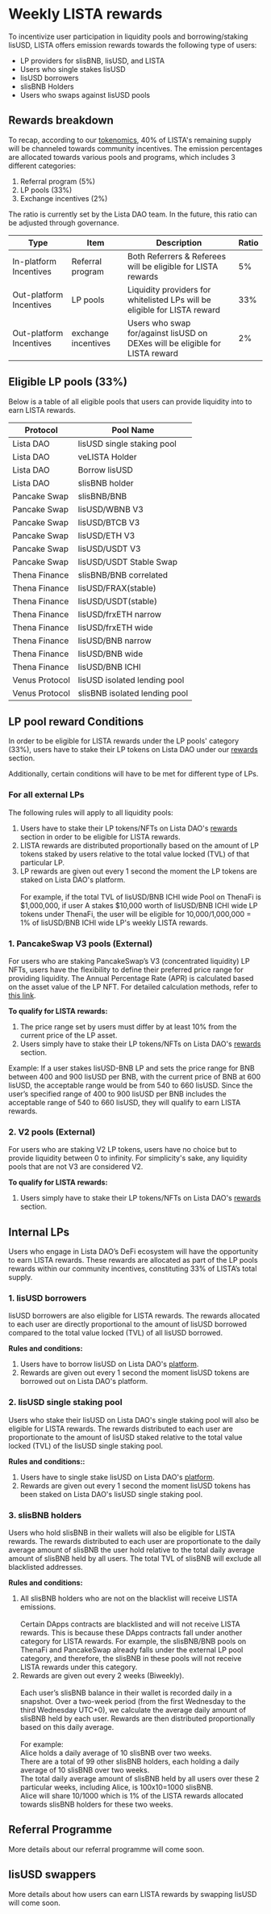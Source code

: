 # Weekly LISTA rewards

To incentivize user participation in liquidity pools and borrowing/staking lisUSD, LISTA offers emission rewards towards the following type of users:

* LP providers for slisBNB, lisUSD, and LISTA
* Users who single stakes lisUSD
* lisUSD borrowers
* slisBNB Holders
* Users who swaps against lisUSD pools

## Rewards breakdown

To recap, according to our [tokenomics](../lista-distribution.md#community-40.00), 40% of LISTA's remaining supply will be channeled towards community incentives. The emission percentages are allocated towards various pools and programs, which includes 3 different categories:

1. Referral program (5%)
2. LP pools (33%)
3. Exchange incentives (2%)

The ratio is currently set by the Lista DAO team. In the future, this ratio can be adjusted through governance.

| Type                    | Item                | Description                                                                  | Ratio |
| ----------------------- | ------------------- | ---------------------------------------------------------------------------- | ----- |
| In-platform Incentives  | Referral program    | Both Referrers & Referees will be eligible for LISTA rewards                 | 5%    |
| Out-platform Incentives | LP pools            | Liquidity providers for whitelisted LPs will be eligible for LISTA reward    | 33%   |
| Out-platform Incentives | exchange incentives | Users who swap for/against lisUSD on DEXes will be eligible for LISTA reward | 2%    |

## Eligible LP pools (33%)

Below is a table of all eligible pools that users can provide liquidity into to earn LISTA rewards.&#x20;

| **Protocol**   | **Pool Name**                 |
| -------------- | ----------------------------- |
| Lista DAO      | lisUSD single staking pool    |
| Lista DAO      | veLISTA Holder                |
| Lista DAO      | Borrow lisUSD                 |
| Lista DAO      | slisBNB holder                |
| Pancake Swap   | slisBNB/BNB                   |
| Pancake Swap   | lisUSD/WBNB V3                |
| Pancake Swap   | lisUSD/BTCB V3                |
| Pancake Swap   | lisUSD/ETH V3                 |
| Pancake Swap   | lisUSD/USDT V3                |
| Pancake Swap   | lisUSD/USDT Stable Swap       |
| Thena Finance  | slisBNB/BNB correlated        |
| Thena Finance  | lisUSD/FRAX(stable)           |
| Thena Finance  | lisUSD/USDT(stable)           |
| Thena Finance  | lisUSD/frxETH narrow          |
| Thena Finance  | lisUSD/frxETH wide            |
| Thena Finance  | lisUSD/BNB narrow             |
| Thena Finance  | lisUSD/BNB wide               |
| Thena Finance  | lisUSD/BNB ICHI               |
| Venus Protocol | lisUSD isolated lending pool  |
| Venus Protocol | slisBNB isolated lending pool |

## LP pool reward Conditions

In order to be eligible for LISTA rewards under the LP pools' category (33%), users have to stake their LP tokens on Lista DAO under our [rewards](https://lista.org/rewards) section.

Additionally, certain conditions will have to be met for different type of LPs.

### For all external LPs

The following rules will apply to all liquidity pools:

1. Users have to stake their LP tokens/NFTs on Lista DAO's [rewards](https://lista.org/rewards) section in order to be eligible for LISTA rewards.
2. LISTA rewards are distributed proportionally based on the amount of LP tokens staked by users relative to the total value locked (TVL) of that particular LP.
3. LP rewards are given out every 1 second the moment the LP tokens are staked on Lista DAO's platform.\
   \
   For example, if the total TVL of lisUSD/BNB ICHI wide Pool on ThenaFi is $1,000,000, if user A stakes $10,000 worth of lisUSD/BNB ICHI wide LP tokens under ThenaFi, the user will be eligible for 10,000/1,000,000 = 1% of lisUSD/BNB ICHI wide LP's weekly LISTA rewards.&#x20;

### 1. PancakeSwap V3 pools (External)

For users who are staking PancakeSwap’s V3 (concentrated liquidity) LP NFTs, users have the flexibility to define their preferred price range for providing liquidity. The Annual Percentage Rate (APR) is calculated based on the asset value of the LP NFT. For detailed calculation methods, refer to [this link](https://www.notion.so/2-4-LISTA-Emission-APR-a25606c2417643cfad09172f7112b267?pvs=21).

**To qualify for LISTA rewards:**

1. The price range set by users must differ by at least 10% from the current price of the LP asset.
2. Users simply have to stake their LP tokens/NFTs on Lista DAO's [rewards](https://lista.org/rewards) section.

Example: If a user stakes lisUSD-BNB LP and sets the price range for BNB between 400 and 900 lisUSD per BNB, with the current price of BNB at 600 lisUSD, the acceptable range would be from 540 to 660 lisUSD. Since the user’s specified range of 400 to 900 lisUSD per BNB includes the acceptable range of 540 to 660 lisUSD, they will qualify to earn LISTA rewards.

### 2. V2 pools (External)

For users who are staking V2 LP tokens, users have no choice but to provide liquidity between 0 to infinity. For simplicity's sake, any liquidity pools that are not V3 are considered V2.&#x20;

**To qualify for LISTA rewards:**

1. Users simply have to stake their LP tokens/NFTs on Lista DAO's [rewards](https://lista.org/rewards) section.

## Internal LPs

Users who engage in Lista DAO’s DeFi ecosystem will have the opportunity to earn LISTA rewards. These rewards are allocated as part of the LP pools rewards within our community incentives, constituting 33% of LISTA’s total supply.

### 1. lisUSD borrowers

lisUSD borrowers are also eligible for LISTA rewards. The rewards allocated to each user are directly proportional to the amount of lisUSD borrowed compared to the total value locked (TVL) of all lisUSD borrowed.

**Rules and conditions:**

1. Users have to borrow lisUSD on Lista DAO's [platform](https://lista.org/cdp/loans).
2. Rewards are given out every 1 second the moment lisUSD tokens are borrowed out on Lista DAO's platform.

### 2. lisUSD single staking pool

Users who stake their lisUSD on Lista DAO's single staking pool will also be eligible for LISTA rewards. The rewards distributed to each user are proportionate to the amount of lisUSD staked relative to the total value locked (TVL) of the lisUSD single staking pool.

**Rules and conditions::**

1. Users have to single stake lisUSD on Lista DAO's [platform](https://lista.org/cdp/earn).
2. Rewards are given out every 1 second the moment lisUSD tokens has been staked on Lista DAO's lisUSD single staking pool.

### 3. slisBNB holders

Users who hold slisBNB in their wallets will also be eligible for LISTA rewards. The rewards distributed to each user are proportionate to the daily average amount of slisBNB the user hold relative to the total daily average amount of slisBNB held by all users. The total TVL of slisBNB will exclude all blacklisted addresses.

**Rules and conditions:**

1. All slisBNB holders who are not on the blacklist will receive LISTA emissions. \
   \
   Certain DApps contracts are blacklisted and will not receive LISTA rewards. This is because these DApps contracts fall under another category for LISTA rewards. For example, the slisBNB/BNB pools on ThenaFi and PancakeSwap already falls under the external LP pool category, and therefore, the slisBNB in these pools will not receive LISTA rewards under this category.&#x20;
2. Rewards are given out every 2 weeks (Biweekly). \
   \
   Each user’s slisBNB balance in their wallet is recorded daily in a snapshot. Over a two-week period (from the first Wednesday to the third Wednesday UTC+0), we calculate the average daily amount of slisBNB held by each user. Rewards are then distributed proportionally based on this daily average.\
   &#x20;\
   For example:\
   Alice holds a daily average of 10 slisBNB over two weeks. \
   There are a total of 99 other slisBNB holders, each holding a daily average of 10 slisBNB over two weeks. \
   The total daily average amount of slisBNB held by all users over these 2 particular weeks, including Alice, is 100x10=1000 slisBNB. \
   Alice will share 10/1000 which is 1% of the LISTA rewards allocated towards slisBNB holders for these two weeks.&#x20;

## Referral Programme

More details about our referral programme will come soon.

## lisUSD swappers

More details about how users can earn LISTA rewards by swapping lisUSD will come soon.



